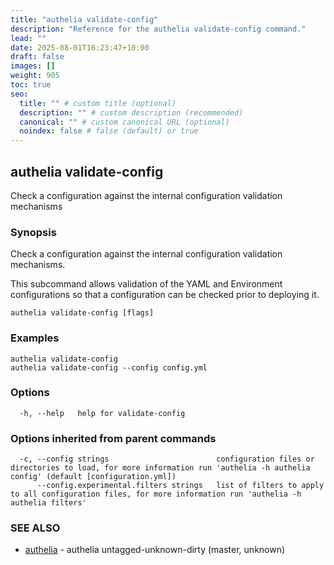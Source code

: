 ```yaml
---
title: "authelia validate-config"
description: "Reference for the authelia validate-config command."
lead: ""
date: 2025-08-01T16:23:47+10:00
draft: false
images: []
weight: 905
toc: true
seo:
  title: "" # custom title (optional)
  description: "" # custom description (recommended)
  canonical: "" # custom canonical URL (optional)
  noindex: false # false (default) or true
---
```


## authelia validate-config

Check a configuration against the internal configuration validation mechanisms

### Synopsis

Check a configuration against the internal configuration validation mechanisms.

This subcommand allows validation of the YAML and Environment configurations so that a configuration can be checked
prior to deploying it.

```
authelia validate-config [flags]
```

### Examples

```
authelia validate-config
authelia validate-config --config config.yml
```

### Options

```
  -h, --help   help for validate-config
```

### Options inherited from parent commands

```
  -c, --config strings                        configuration files or directories to load, for more information run 'authelia -h authelia config' (default [configuration.yml])
      --config.experimental.filters strings   list of filters to apply to all configuration files, for more information run 'authelia -h authelia filters'
```

### SEE ALSO

* [authelia](authelia.md)	 - authelia untagged-unknown-dirty (master, unknown)

